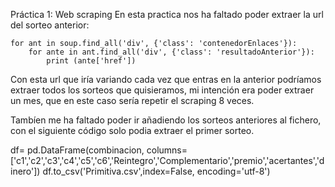 
Práctica 1: Web scraping
En esta practica nos ha faltado poder extraer la url del sorteo anterior:

    for ant in soup.find_all('div', {'class': 'contenedorEnlaces'}):
        for ante in ant.find_all('div', {'class': 'resultadoAnterior'}):
            print (ante['href'])

Con esta url que iría variando cada vez que entras en la anterior podríamos extraer todos los sorteos que quisieramos, mi intención era poder extraer un mes, que en este caso sería repetir el scraping 8 veces.

Tambíen me ha faltado poder ir añadiendo los sorteos anteriores al fichero, con el siguiente código solo podia extraer el primer sorteo.

df= pd.DataFrame(combinacion, columns=['c1','c2','c3','c4','c5','c6','Reintegro','Complementario','premio','acertantes','dinero'])
df.to_csv('Primitiva.csv',index=False, encoding='utf-8')
